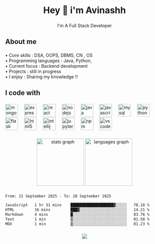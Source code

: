 <h1 align="center">Hey 👋 i'm Avinashh</h1>

###

<p align="center">I'm A Full Stack Developer</p>

###

<h2 align="left">About me</h2>

###

<p align="left">• Core skills : DSA, OOPS, DBMS, CN , OS<br>• Programming languages : Java, Python,<br>• Current focus : Backend development<br>• Projects : still in progress<br>• I enjoy : Sharing my knowledge !!</p>

###

<h2 align="left">I code with</h2>

###

<div align="left">
  <img src="https://cdn.jsdelivr.net/gh/devicons/devicon/icons/mongodb/mongodb-original.svg" height="40" alt="mongodb logo"  />
  <img width="12" />
  <img src="https://cdn.jsdelivr.net/gh/devicons/devicon/icons/express/express-original.svg" height="40" alt="express logo"  />
  <img width="12" />
  <img src="https://cdn.jsdelivr.net/gh/devicons/devicon/icons/react/react-original.svg" height="40" alt="react logo"  />
  <img width="12" />
  <img src="https://cdn.jsdelivr.net/gh/devicons/devicon/icons/nodejs/nodejs-original.svg" height="40" alt="nodejs logo"  />
  <img width="12" />
  <img src="https://cdn.jsdelivr.net/gh/devicons/devicon/icons/java/java-original.svg" height="40" alt="java logo"  />
  <img width="12" />
  <img src="https://cdn.jsdelivr.net/gh/devicons/devicon/icons/javascript/javascript-original.svg" height="40" alt="javascript logo"  />
  <img width="12" />
  <img src="https://cdn.jsdelivr.net/gh/devicons/devicon/icons/mysql/mysql-original.svg" height="40" alt="mysql logo"  />
  <img width="12" />
  <img src="https://cdn.jsdelivr.net/gh/devicons/devicon/icons/python/python-original.svg" height="40" alt="python logo"  />
  <img width="12" />
  <img src="https://cdn.jsdelivr.net/gh/devicons/devicon/icons/flask/flask-original.svg" height="40" alt="flask logo"  />
  <img width="12" />
  <img src="https://cdn.jsdelivr.net/gh/devicons/devicon/icons/html5/html5-original.svg" height="40" alt="html5 logo"  />
  <img width="12" />
  <img src="https://cdn.jsdelivr.net/gh/devicons/devicon/icons/intellij/intellij-original.svg" height="40" alt="intellij logo"  />
  <img width="12" />
  <img src="https://cdn.jsdelivr.net/gh/devicons/devicon/icons/jupyter/jupyter-original.svg" height="40" alt="jupyter logo"  />
  <img width="12" />
  <img src="https://cdn.jsdelivr.net/gh/devicons/devicon/icons/npm/npm-original-wordmark.svg" height="40" alt="npm logo"  />
  <img width="12" />
  <img src="https://cdn.jsdelivr.net/gh/devicons/devicon/icons/vscode/vscode-original.svg" height="40" alt="vscode logo"  />
</div>

###

<div align="center">
  <img src="https://github-readme-stats-five-drab-36.vercel.app/api?username=Avinash-Alapati&hide_title=false&hide_rank=false&show_icons=true&include_all_commits=true&count_private=true&disable_animations=false&theme=dracula&locale=en&hide_border=false&order=1" height="150" alt="stats graph"  />
  <img src="https://github-readme-stats-five-drab-36.vercel.app/api/top-langs?username=Avinash-Alapati&locale=en&hide_title=false&layout=compact&card_width=320&langs_count=5&theme=dracula&hide_border=false&order=2" height="150" alt="languages graph"  />
</div>

###


<!--START_SECTION:waka-->

```txt
From: 21 September 2025 - To: 28 September 2025

JavaScript   1 hr 31 mins    ███████████████████▓░░░░░   78.18 %
HTML         16 mins         ███▓░░░░░░░░░░░░░░░░░░░░░   14.21 %
Markdown     4 mins          █░░░░░░░░░░░░░░░░░░░░░░░░   03.76 %
Text         1 min           ▒░░░░░░░░░░░░░░░░░░░░░░░░   01.58 %
MDX          1 min           ▒░░░░░░░░░░░░░░░░░░░░░░░░   01.23 %
```

<!--END_SECTION:waka-->


###
<div align="center">
  <img src="https://visitor-badge.laobi.icu/badge?page_id=Avinash-Alapati.Avinash-Alapati&"  />
</div>

###
